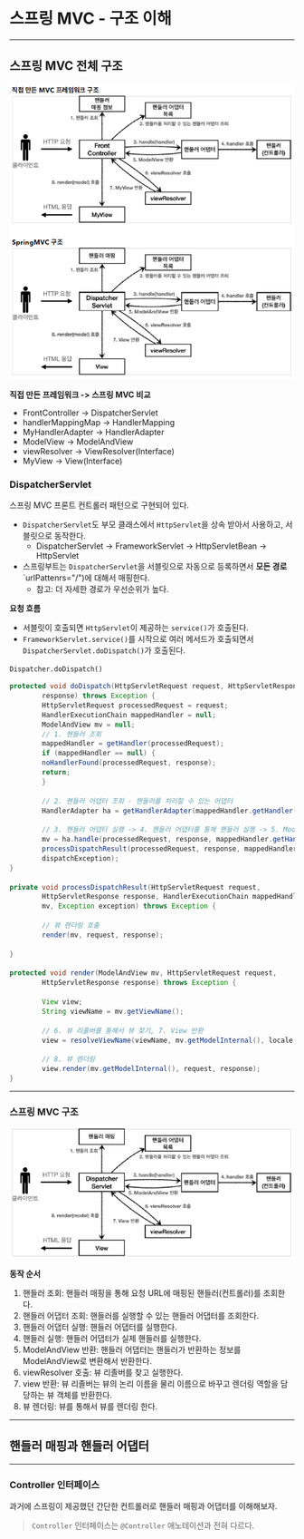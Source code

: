 # 스프링 MVC - 구조 이해

---

## 스프링 MVC 전체 구조

![img9](../img/img9.PNG)

**직접 만든 프레임워크 -> 스프링 MVC 비교**

+ FrontController -> DispatcherServlet
+ handlerMappingMap -> HandlerMapping
+ MyHandlerAdapter -> HandlerAdapter
+ ModelView -> ModelAndView
+ viewResolver -> ViewResolver(Interface)
+ MyView -> View(Interface)

### DispatcherServlet

스프링 MVC 프론트 컨트롤러 패턴으로 구현되어 있다.

+ `DispatcherServlet`도 부모 클래스에서 `HttpServlet`을 상속 받아서 사용하고, 서블릿으로 동작한다.
    + DispatcherServlet -> FrameworkServlet -> HttpServletBean -> HttpServlet
+ 스프링부트는 `DispatcherServlet`을 서블릿으로 자동으로 등록하면서 **모든 경로**`urlPattenrs="/")에 대해서 매핑한다.
    + 참고: 더 자세한 경로가 우선순위가 높다.

**요청 흐름**

+ 서블릿이 호출되면 `HttpServlet`이 제공하는 `service()`가 호출된다.
+ `FrameworkServlet.service()`를 시작으로 여러 메서드가 호출되면서 `DispatcherServlet.doDispatch()`가 호출된다.

`Dispatcher.doDispatch()`

```java
protected void doDispatch(HttpServletRequest request, HttpServletResponse
        response) throws Exception {
        HttpServletRequest processedRequest = request;
        HandlerExecutionChain mappedHandler = null;
        ModelAndView mv = null;
        // 1. 핸들러 조회
        mappedHandler = getHandler(processedRequest);
        if (mappedHandler == null) {
        noHandlerFound(processedRequest, response);
        return;
        }
        
        // 2. 핸들러 어댑터 조회 - 핸들러를 처리할 수 있는 어댑터
        HandlerAdapter ha = getHandlerAdapter(mappedHandler.getHandler());
        
        // 3. 핸들러 어댑터 실행 -> 4. 핸들러 어댑터를 통해 핸들러 실행 -> 5. ModelAndView 반환
        mv = ha.handle(processedRequest, response, mappedHandler.getHandler());
        processDispatchResult(processedRequest, response, mappedHandler, mv,
        dispatchException);
}
        
private void processDispatchResult(HttpServletRequest request,
        HttpServletResponse response, HandlerExecutionChain mappedHandler, ModelAndView
        mv, Exception exception) throws Exception {
    
        // 뷰 렌더링 호출
        render(mv, request, response);
        
}
        
protected void render(ModelAndView mv, HttpServletRequest request,
        HttpServletResponse response) throws Exception {
    
        View view;
        String viewName = mv.getViewName();
        
        // 6. 뷰 리졸버를 통해서 뷰 찾기, 7. View 반환
        view = resolveViewName(viewName, mv.getModelInternal(), locale, request);
        
        // 8. 뷰 렌더링
        view.render(mv.getModelInternal(), request, response);
}
```
---

### 스프링 MVC 구조

![img10](../img/img10.PNG)

**동작 순서**
1. 핸들러 조회: 핸들러 매핑을 통해 요청 URL에 매핑된 핸들러(컨트롤러)를 조회한다.
2. 핸들러 어댑터 조회: 핸들러를 실행할 수 있는 핸들러 어댑터를 조회한다.
3. 핸들러 어댑터 실행: 핸들러 어댑터를 실행한다.
4. 핸들러 실행: 핸들러 어댑터가 실제 핸들러를 실행한다.
5. ModelAndView 반환: 핸들러 어댑터는 핸들러가 반환하는 정보를 ModelAndView로 변환해서 반환한다.
6. viewResolver 호출: 뷰 리졸버를 찾고 실행한다.
7. view 반환: 뷰 리졸버는 뷰의 논리 이름을 물리 이름으로 바꾸고 렌더링 역할을 담당하는 뷰 객체를 반환한다.
8. 뷰 렌더링: 뷰를 통해서 뷰를 렌더링 한다.


---

## 핸들러 매핑과 핸들러 어댑터

---

### Controller 인터페이스

과거에 스프링이 제공했던 간단한 컨트롤러로 핸들러 매핑과 어댑터를 이해해보자.

> `Controller` 인터페이스는 `@Controller` 애노테이션과 전혀 다르다.


